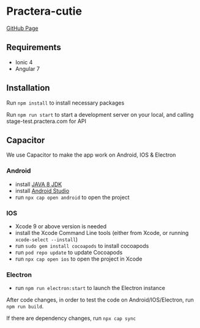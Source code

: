 # Practera-cutie

[GitHub Page](https://intersective.github.io/cutie/)

## Requirements

- Ionic 4
- Angular 7

## Installation

Run `npm install` to install necessary packages

Run `npm run start` to start a development server on your local, and calling stage-test.practera.com for API

## Capacitor

We use Capacitor to make the app work on Android, IOS & Electron

### Android
 - install [JAVA 8 JDK](https://www.oracle.com/technetwork/java/javaee/downloads/jdk8-downloads-2133151.html)
 - install [Android Studio](https://developer.android.com/studio/index.html)
 - run `npx cap open android` to open the project

### IOS
 - Xcode 9 or above version is needed
 - install the Xcode Command Line tools (either from Xcode, or running `xcode-select --install`)
 - run `sudo gem install cocoapods` to install cocoapods
 - run `pod repo update` to update Cocoapods
 - run `npx cap open ios` to open the project in Xcode

### Electron
 - run `npm run electron:start` to launch the Electron instance

After code changes, in order to test the code on Android/IOS/Electron, run `npm run build`.

If there are dependency changes, run `npx cap sync`
